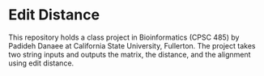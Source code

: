 Edit Distance
=================

This repository holds a class project in Bioinformatics (CPSC 485) by Padideh Danaee at California State University, Fullerton. The project takes two string inputs and outputs the matrix, the distance, and the alignment using edit distance.